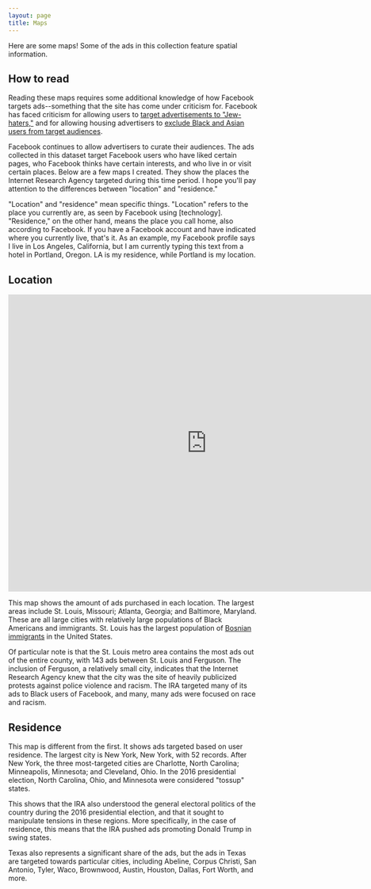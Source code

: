 ```yaml
---
layout: page
title: Maps
---
```


<script src="https://public.tableau.com/javascripts/api/tableau-version.min.js">

</script>

Here are some maps! Some of the ads in this collection feature spatial information.

## How to read

Reading these maps requires some additional knowledge of how Facebook targets ads--something that the site has come under criticism for. Facebook has faced criticism for allowing users to [target advertisements to "Jew-haters,"](https://www.propublica.org/article/facebook-enabled-advertisers-to-reach-jew-haters) and for allowing housing advertisers to [exclude Black and Asian users from target audiences](https://www.propublica.org/article/facebook-advertising-discrimination-housing-race-sex-national-origin).

Facebook continues to allow advertisers to curate their audiences. The ads collected in this dataset target Facebook users who have liked certain pages, who Facebook thinks have certain interests, and who live in or visit certain places. Below are a few maps I created. They show the places the Internet Research Agency targeted during this time period. I hope you'll pay attention to the differences between "location" and "residence."

"Location" and "residence" mean specific things. "Location" refers to the place you currently are, as seen by Facebook using [technology]. "Residence," on the other hand, means the place you call home, also according to Facebook. If you have a Facebook account and have indicated where you currently live, that's it. As an example, my Facebook profile says I live in Los Angeles, California, but I am currently typing this text from a hotel in Portland, Oregon. LA is my residence, while Portland is my location.

## Location

<iframe seamless frameborder="0" src="https://public.tableau.com/views/Locationofads/Sheet1?:embed=y&:display_count=yes&publish=yes&:showVizHome=no" width="800" height="600"></iframe>

This map shows the amount of ads purchased in each location. The largest areas include St. Louis, Missouri; Atlanta, Georgia; and Baltimore, Maryland. These are all large cities with relatively large populations of Black Americans and immigrants. St. Louis has the largest population of [Bosnian immigrants](http://www.theatlanticcities.com/politics/2013/02/why-are-there-so-many-bosnians-st-louis/4668/) in the United States. 

Of particular note is that the St. Louis metro area contains the most ads out of the entire county, with 143 ads between St. Louis and Ferguson. The inclusion of Ferguson, a relatively small city, indicates that the Internet Research Agency knew that the city was the site of heavily publicized protests against police violence and racism. The IRA targeted many of its ads to Black users of Facebook, and many, many ads were focused on race and racism. 

## Residence

This map is different from the first. It shows ads targeted based on user residence. The largest city is New York, New York, with 52 records. After New York, the three most-targeted cities are Charlotte, North Carolina; Minneapolis, Minnesota; and Cleveland, Ohio. In the 2016 presidential election, North Carolina, Ohio, and Minnesota were considered "tossup" states. 

This shows that the IRA also understood the general electoral politics of the country during the 2016 presidential election, and that it sought to manipulate tensions in these regions. More specifically, in the case of residence, this means that the IRA pushed ads promoting Donald Trump in swing states. 

Texas also represents a significant share of the ads, but the ads in Texas are targeted towards particular cities, including Abeline, Corpus Christi, San Antonio, Tyler, Waco, Brownwood, Austin, Houston, Dallas, Fort Worth, and more. 